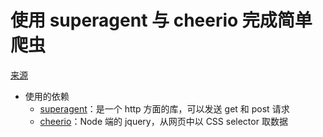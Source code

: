 # 使用 superagent 与 cheerio 完成简单爬虫
[来源](https://github.com/alsotang/node-lessons/tree/master/lesson3)

* 使用的依赖
    - [superagent](http://visionmedia.github.io/superagent/)：是一个 http 方面的库，可以发送 get 和 post 请求
    - [cheerio](https://github.com/cheeriojs/cheerio)：Node 端的 jquery，从网页中以 CSS selector 取数据